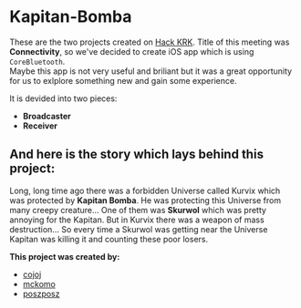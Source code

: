 Kapitan-Bomba
=============

These are the two projects created on [Hack KRK](http://hackkrk.com). Title of this meeting was **Connectivity**, so we've decided to
create iOS app which is using `CoreBluetooth`.    
Maybe this app is not very useful and briliant but it was a great opportunity for us to exlplore something new and gain some experience.

It is devided into two pieces:
* **Broadcaster**
* **Receiver**  
  
And here is the story which lays behind this project:
---
Long, long time ago there was a forbidden Universe called Kurvix which was protected by **Kapitan Bomba**. He was protecting this Universe from many creepy creature... One of them was **Skurwol** which was pretty annoying for the Kapitan. But in Kurvix there was a weapon of mass destruction... So every time a Skurwol was getting near the Universe Kapitan was killing it and counting these poor losers.
  
  
**This project was created by:**
* [cojoj](https://github.com/cojoj)
* [mckomo](https://github.com/mckomo)
* [poszposz](https://github.com/poszposz)

